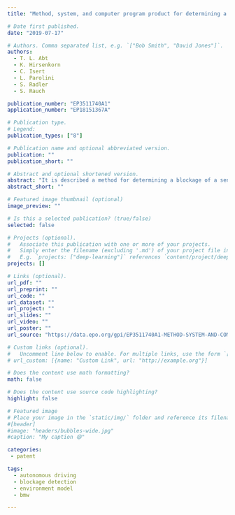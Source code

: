 ```yaml
---
title: "Method, system, and computer program product for determining a blockage of a sensor of a plurality of sensors of an ego vehicle"

# Date first published.
date: "2019-07-17"

# Authors. Comma separated list, e.g. `["Bob Smith", "David Jones"]`.
authors:
  - T. L. Abt
  - K. Hirsenkorn
  - C. Isert
  - L. Parolini
  - S. Radler
  - S. Rauch

publication_number: "EP3511740A1"
application_number: "EP18151367A"

# Publication type.
# Legend:
publication_types: ["8"]

# Publication name and optional abbreviated version.
publication: ""
publication_short: ""

# Abstract and optional shortened version.
abstract: "It is described a method for determining a blockage of a sensor of a plurality of sensors of an ego vehicle, the method comprising: determining an prior blockage probability of the sensor of the plurality of sensors; receiving sensor data of the sensor of the plurality of sensors; determining a performance of the sensor based on the received sensor data; calculating an posterior blockage probability based on the prior blockage probability of the sensor and the performance of the sensor; and determining the blockage of the sensors using the calculated posterior blockage probability."
abstract_short: ""

# Featured image thumbnail (optional)
image_preview: ""

# Is this a selected publication? (true/false)
selected: false

# Projects (optional).
#   Associate this publication with one or more of your projects.
#   Simply enter the filename (excluding '.md') of your project file in `content/project/`.
#   E.g. `projects: ["deep-learning"]` references `content/project/deep-learning.md`.
projects: []

# Links (optional).
url_pdf: ""
url_preprint: ""
url_code: ""
url_dataset: ""
url_project: ""
url_slides: ""
url_video: ""
url_poster: ""
url_source: "https://data.epo.org/gpi/EP3511740A1-METHOD-SYSTEM-AND-COMPUTER-PROGRAM-PRODUCT-FOR-DETERMINING-A-BLOCKAGE-OF-A-SENSOR-OF-A-PLURALITY-OF-SENSORS-OF-AN-EGO-VEHICLE"

# Custom links (optional).
#   Uncomment line below to enable. For multiple links, use the form `[{...}, {...}, {...}]`.
# url_custom: [{name: "Custom Link", url: "http://example.org"}]

# Does the content use math formatting?
math: false

# Does the content use source code highlighting?
highlight: false

# Featured image
# Place your image in the `static/img/` folder and reference its filename below, e.g. `image: "example.jpg"`.
#[header]
#image: "headers/bubbles-wide.jpg"
#caption: "My caption 😄"

categories:
 - patent

tags:
  - autonomous driving
  - blockage detection
  - environment model
  - bmw

---
```

